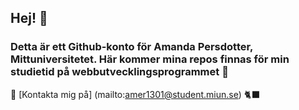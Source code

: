 ## Hej! 👋
### Detta är ett Github-konto för **Amanda Persdotter**, Mittuniversitetet. Här kommer mina repos finnas för min studietid på webbutvecklingsprogrammet 🌱
📧 [Kontakta mig på] (mailto:amer1301@student.miun.se)
🐈‍⬛

